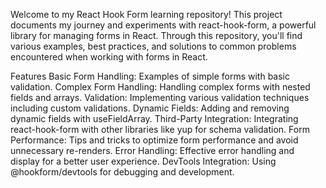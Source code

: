 Welcome to my React Hook Form learning repository! This project documents my journey and experiments with react-hook-form, a powerful library for managing forms in React. Through this repository, you'll find various examples, best practices, and solutions to common problems encountered when working with forms in React.

Features
Basic Form Handling: Examples of simple forms with basic validation.
Complex Form Handling: Handling complex forms with nested fields and arrays.
Validation: Implementing various validation techniques including custom validations.
Dynamic Fields: Adding and removing dynamic fields with useFieldArray.
Third-Party Integration: Integrating react-hook-form with other libraries like yup for schema validation.
Form Performance: Tips and tricks to optimize form performance and avoid unnecessary re-renders.
Error Handling: Effective error handling and display for a better user experience.
DevTools Integration: Using @hookform/devtools for debugging and development.
